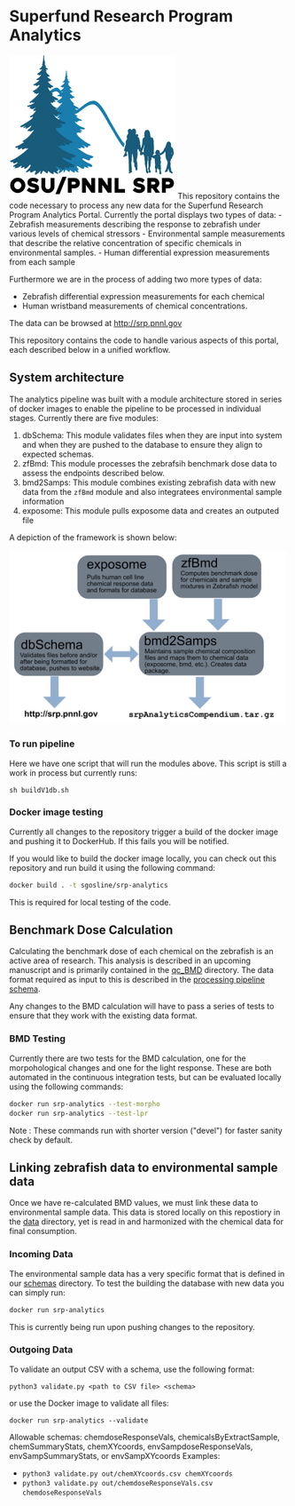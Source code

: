 # Superfund Research Program Analytics

<img src="OSU-PNNLsuperfund_Small.png"  width="300">
This repository contains the code necessary to process any new data for the Superfund Research Program Analytics Portal. Currently the portal displays two types of data:
- Zebrafish measurements describing the response to zebrafish under various levels of chemical stressors
- Environmental sample measurements that describe the relative concentration of specific chemicals in environmental samples.
- Human differential expression measurements from each sample

Furthermore we are in the process of adding two more types of data:
- Zebrafish differential expression measurements for each chemical
- Human wristband measurements of chemical concentrations.

The data can be browsed at http://srp.pnnl.gov

This repository contains the code to handle various aspects of this portal, each described below in a unified workflow.

## System architecture
The analytics pipeline was built with a module architecture stored in series of docker images to enable the pipeline to be processed in individual stages. Currently there are five modules:
1. dbSchema: This module validates files when they are input into system and when they are pushed to the database to ensure they align to expected schemas.
2. zfBmd: This module processes the zebrafsih benchmark dose data to assess the endpoints described below.
3. bmd2Samps: This module combines existing zebrafish data with new data from the `zfBmd` module and also integratees environmental sample information
4. exposome: This module pulls exposome data and creates an outputed file

A depiction of the framework is shown below:

<img src="schemaFig.png" width="500">

### To run pipeline

Here we have one script that will run the modules above. This script is still  a work in process but currently runs:
```
sh buildV1db.sh
```


### Docker image testing
Currently all changes to the repository trigger a build of the docker image and pushing it to DockerHub. If this fails you will be notified.

If you would like to build the docker image locally, you can check out this repository and run build it using the following command:

``` bash
docker build . -t sgosline/srp-analytics
```

This is required for local testing of the code.

## Benchmark Dose Calculation
Calculating the benchmark dose of each chemical on the zebrafish is an active area of research. This analysis is described in an upcoming manuscript and is primarily contained in the [qc_BMD](./qc_BMD) directory. The data format required as input to this is described in the [processing pipeline schema](./schemas/processingPipelineSchema.xlsx).

Any changes to the BMD calculation will have to pass a series of tests to ensure that they work with the existing data format.

### BMD Testing
Currently there are two tests for the BMD calculation, one for the morpohological changes and one for the light response. These are both automated in the continuous integration tests, but can be evaluated locally using the following commands:

``` bash
docker run srp-analytics --test-morpho
docker run srp-analytics --test-lpr
```

Note : These commands run with shorter version ("devel") for faster sanity check by default.


## Linking zebrafish data to environmental sample data

Once we have re-calculated BMD values, we must link these data to environmental sample data. This data is stored locally on this repostiory in the [data](./data) directory, yet is read in and harmonized with the chemical data for final consumption.

### Incoming Data
The environmental sample data has a very specific format that is defined in our [schemas](./schemas) directory. To test the building the database with new data you can simply run:

``` bash
docker run srp-analytics
```
This is currently being run upon pushing changes to the repository.

### Outgoing Data

To validate an output CSV with a schema, use the following format:
```
python3 validate.py <path to CSV file> <schema>
```
or use the Docker image to validate all files:
```
docker run srp-analytics --validate
```

Allowable schemas: chemdoseResponseVals, chemicalsByExtractSample, chemSummaryStats, chemXYcoords, envSampdoseResponseVals, envSampSummaryStats, or envSampXYcoords
Examples:

* ```python3 validate.py out/chemXYcoords.csv chemXYcoords```
* ```python3 validate.py out/chemdoseResponseVals.csv chemdoseResponseVals```
